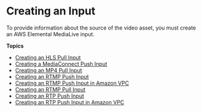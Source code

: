 # Creating an Input<a name="create-input"></a>

To provide information about the source of the video asset, you must create an AWS Elemental MediaLive input\. 

**Topics**
+ [Creating an HLS Pull Input](hls-pull-input.md)
+ [Creating a MediaConnect Push Input](input-push-mediaconnect.md)
+ [Creating an MP4 Pull Input](mp4-pull-input.md)
+ [Creating an RTMP Push Input](rtmp-push-input.md)
+ [Creating an RTMP Push Input in Amazon VPC](rtmp-push-vpc-input.md)
+ [Creating an RTMP Pull Input](rtmp-pull-input.md)
+ [Creating an RTP Push Input](rtp-push-input.md)
+ [Creating an RTP Push Input in Amazon VPC](rtp-push-vpc-input.md)